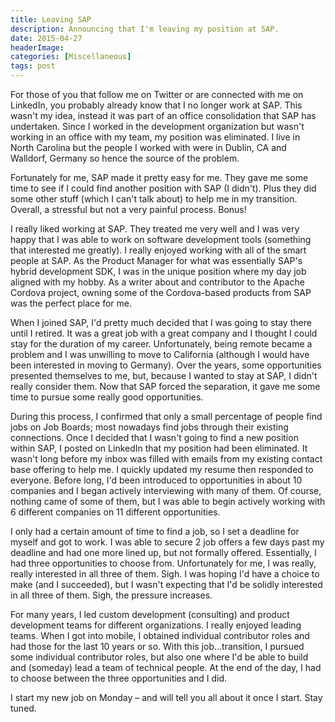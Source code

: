 ```yaml
---
title: Leaving SAP
description: Announcing that I'm leaving my position at SAP. 
date: 2015-04-27
headerImage: 
categories: [Miscellaneous]
tags: post
---
```


For those of you that follow me on Twitter or are connected with me on LinkedIn, you probably already know that I no longer work at SAP. This wasn't my idea, instead it was part of an office consolidation that SAP has undertaken. Since I worked in the development organization but wasn't working in an office with my team, my position was eliminated. I live in North Carolina but the people I worked with were in Dublin, CA and Walldorf, Germany so hence the source of the problem.

Fortunately for me, SAP made it pretty easy for me. They gave me some time to see if I could find another position with SAP (I didn't). Plus they did some other stuff (which I can't talk about) to help me in my transition. Overall, a stressful but not a very painful process. Bonus!

I really liked working at SAP. They treated me very well and I was very happy that I was able to work on software development tools (something that interested me greatly). I really enjoyed working with all of the smart people at SAP. As the Product Manager for what was essentially SAP's hybrid development SDK, I was in the unique position where my day job aligned with my hobby. As a writer about and contributor to the Apache Cordova project, owning some of the Cordova-based products from SAP was the perfect place for me.

When I joined SAP, I'd pretty much decided that I was going to stay there until I retired. It was a great job with a great company and I thought I could stay for the duration of my career. Unfortunately, being remote became a problem and I was unwilling to move to California (although I would have been interested in moving to Germany). Over the years, some opportunities presented themselves to me, but, because I wanted to stay at SAP, I didn't really consider them. Now that SAP forced the separation, it gave me some time to pursue some really good opportunities.

During this process, I confirmed that only a small percentage of people find jobs on Job Boards; most nowadays find jobs through their existing connections. Once I decided that I wasn't going to find a new position within SAP, I posted on LinkedIn that my position had been eliminated. It wasn't long before my inbox was filled with emails from my existing contact base offering to help me. I quickly updated my resume then responded to everyone. Before long, I'd been introduced to opportunities in about 10 companies and I began actively interviewing with many of them. Of course, nothing came of some of them, but I was able to begin actively working with 6 different companies on 11 different opportunities.

I only had a certain amount of time to find a job, so I set a deadline for myself and got to work. I was able to secure 2 job offers a few days past my deadline and had one more lined up, but not formally offered. Essentially, I had three opportunities to choose from. Unfortunately for me, I was really, really interested in all three of them. Sigh. I was hoping I'd have a choice to make (and I succeeded), but I wasn't expecting that I'd be solidly interested in all three of them. Sigh, the pressure increases.

For many years, I led custom development (consulting) and product development teams for different organizations. I really enjoyed leading teams. When I got into mobile, I obtained individual contributor roles and had those for the last 10 years or so. With this job…transition, I pursued some individual contributor roles, but also one where I'd be able to build and (someday) lead a team of technical people. At the end of the day, I had to choose between the three opportunities and I did.

I start my new job on Monday – and will tell you all about it once I start. Stay tuned.